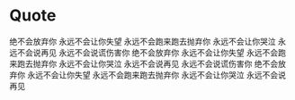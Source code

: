 # Quote
绝不会放弃你 永远不会让你失望 永远不会跑来跑去抛弃你 永远不会让你哭泣 永远不会说再见 永远不会说谎伤害你 绝不会放弃你 永远不会让你失望 永远不会跑来跑去抛弃你 永远不会让你哭泣 永远不会说再见 永远不会说谎伤害你 绝不会放弃你 永远不会让你失望 永远不会跑来跑去抛弃你 永远不会让你哭泣 永远不会说再见

